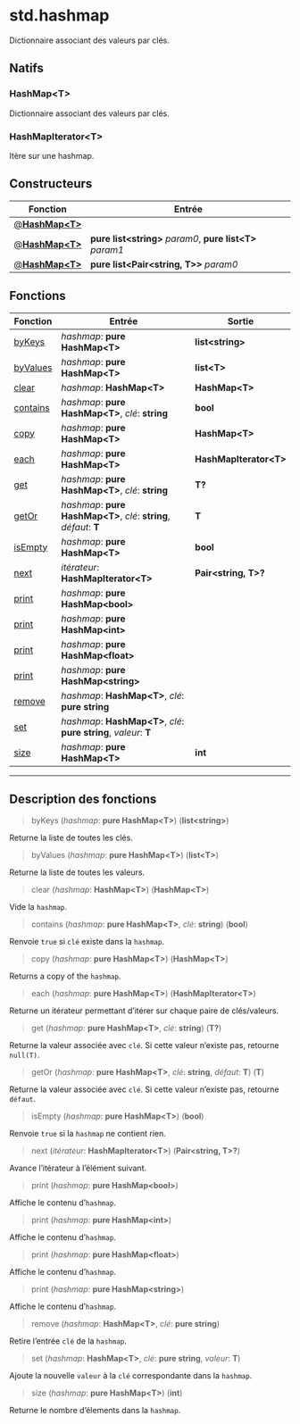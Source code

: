 # std.hashmap

Dictionnaire associant des valeurs par clés.
## Natifs
### HashMap\<T>
Dictionnaire associant des valeurs par clés.
### HashMapIterator\<T>
Itère sur une hashmap.
## Constructeurs
|Fonction|Entrée|
|-|-|
|[@**HashMap\<T>**](#ctor_0)||
|[@**HashMap\<T>**](#ctor_1)|**pure list\<string>** *param0*, **pure list\<T>** *param1*|
|[@**HashMap\<T>**](#ctor_2)|**pure list\<Pair\<string, T>>** *param0*|
## Fonctions
|Fonction|Entrée|Sortie|
|-|-|-|
|[byKeys](#func_0)|*hashmap*: **pure HashMap\<T>**|**list\<string>**|
|[byValues](#func_1)|*hashmap*: **pure HashMap\<T>**|**list\<T>**|
|[clear](#func_2)|*hashmap*: **HashMap\<T>**|**HashMap\<T>**|
|[contains](#func_3)|*hashmap*: **pure HashMap\<T>**, *clé*: **string**|**bool**|
|[copy](#func_4)|*hashmap*: **pure HashMap\<T>**|**HashMap\<T>**|
|[each](#func_5)|*hashmap*: **pure HashMap\<T>**|**HashMapIterator\<T>**|
|[get](#func_6)|*hashmap*: **pure HashMap\<T>**, *clé*: **string**|**T?**|
|[getOr](#func_7)|*hashmap*: **pure HashMap\<T>**, *clé*: **string**, *défaut*: **T**|**T**|
|[isEmpty](#func_8)|*hashmap*: **pure HashMap\<T>**|**bool**|
|[next](#func_9)|*itérateur*: **HashMapIterator\<T>**|**Pair\<string, T>?**|
|[print](#func_10)|*hashmap*: **pure HashMap\<bool>**||
|[print](#func_11)|*hashmap*: **pure HashMap\<int>**||
|[print](#func_12)|*hashmap*: **pure HashMap\<float>**||
|[print](#func_13)|*hashmap*: **pure HashMap\<string>**||
|[remove](#func_14)|*hashmap*: **HashMap\<T>**, *clé*: **pure string**||
|[set](#func_15)|*hashmap*: **HashMap\<T>**, *clé*: **pure string**, *valeur*: **T**||
|[size](#func_16)|*hashmap*: **pure HashMap\<T>**|**int**|


***
## Description des fonctions

<a id="func_0"></a>
> byKeys (*hashmap*: **pure HashMap\<T>**) (**list\<string>**)

Returne la liste de toutes les clés.

<a id="func_1"></a>
> byValues (*hashmap*: **pure HashMap\<T>**) (**list\<T>**)

Returne la liste de toutes les valeurs.

<a id="func_2"></a>
> clear (*hashmap*: **HashMap\<T>**) (**HashMap\<T>**)

Vide la `hashmap`.

<a id="func_3"></a>
> contains (*hashmap*: **pure HashMap\<T>**, *clé*: **string**) (**bool**)

Renvoie `true` si `clé` existe dans la `hashmap`.

<a id="func_4"></a>
> copy (*hashmap*: **pure HashMap\<T>**) (**HashMap\<T>**)

Returns a copy of the `hashmap`.

<a id="func_5"></a>
> each (*hashmap*: **pure HashMap\<T>**) (**HashMapIterator\<T>**)

Returne un itérateur permettant d’itérer sur chaque paire de clés/valeurs.

<a id="func_6"></a>
> get (*hashmap*: **pure HashMap\<T>**, *clé*: **string**) (**T?**)

Returne la valeur associée avec `clé`.
Si cette valeur n’existe pas, retourne `null(T)`.

<a id="func_7"></a>
> getOr (*hashmap*: **pure HashMap\<T>**, *clé*: **string**, *défaut*: **T**) (**T**)

Returne la valeur associée avec `clé`.
Si cette valeur n’existe pas, retourne `défaut`.

<a id="func_8"></a>
> isEmpty (*hashmap*: **pure HashMap\<T>**) (**bool**)

Renvoie `true` si la `hashmap` ne contient rien.

<a id="func_9"></a>
> next (*itérateur*: **HashMapIterator\<T>**) (**Pair\<string, T>?**)

Avance l’itérateur à l’élément suivant.

<a id="func_10"></a>
> print (*hashmap*: **pure HashMap\<bool>**)

Affiche le contenu d’`hashmap`.

<a id="func_11"></a>
> print (*hashmap*: **pure HashMap\<int>**)

Affiche le contenu d’`hashmap`.

<a id="func_12"></a>
> print (*hashmap*: **pure HashMap\<float>**)

Affiche le contenu d’`hashmap`.

<a id="func_13"></a>
> print (*hashmap*: **pure HashMap\<string>**)

Affiche le contenu d’`hashmap`.

<a id="func_14"></a>
> remove (*hashmap*: **HashMap\<T>**, *clé*: **pure string**)

Retire l’entrée `clé` de la `hashmap`.

<a id="func_15"></a>
> set (*hashmap*: **HashMap\<T>**, *clé*: **pure string**, *valeur*: **T**)

Ajoute la nouvelle `valeur` à la `clé` correspondante dans la `hashmap`.

<a id="func_16"></a>
> size (*hashmap*: **pure HashMap\<T>**) (**int**)

Returne le nombre d’élements dans la `hashmap`.

